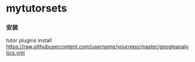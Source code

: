 # mytutorsets






### 安装
tutor plugins install https://raw.githubusercontent.com/username/yourrepo/master/googleanalytics.yml